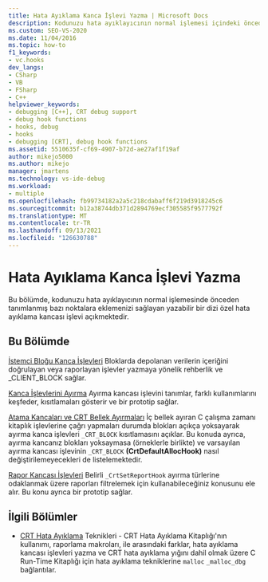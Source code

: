 ```yaml
---
title: Hata Ayıklama Kanca İşlevi Yazma | Microsoft Docs
description: Kodunuzu hata ayıklayıcının normal işlemesi içindeki önceden tanımlanmış noktalara eklemenizi sağlarken yazabilirsiniz bir dizi özel hata ayıklama kancası işlevi hakkında bilgi alın.
ms.custom: SEO-VS-2020
ms.date: 11/04/2016
ms.topic: how-to
f1_keywords:
- vc.hooks
dev_langs:
- CSharp
- VB
- FSharp
- C++
helpviewer_keywords:
- debugging [C++], CRT debug support
- debug hook functions
- hooks, debug
- hooks
- debugging [CRT], debug hook functions
ms.assetid: 5510635f-cf69-4907-b72d-ae27af1f19af
author: mikejo5000
ms.author: mikejo
manager: jmartens
ms.technology: vs-ide-debug
ms.workload:
- multiple
ms.openlocfilehash: fb99734182a2a5c218cdabaff6f219d3918245c6
ms.sourcegitcommit: b12a38744db371d2894769ecf305585f9577792f
ms.translationtype: MT
ms.contentlocale: tr-TR
ms.lasthandoff: 09/13/2021
ms.locfileid: "126630788"
---
```

# <a name="debug-hook-function-writing"></a>Hata Ayıklama Kanca İşlevi Yazma
Bu bölümde, kodunuzu hata ayıklayıcının normal işlemesinde önceden tanımlanmış bazı noktalara eklemenizi sağlayan yazabilir bir dizi özel hata ayıklama kancası işlevi açıkmektedir.

## <a name="in-this-section"></a>Bu Bölümde
 [İstemci Bloğu Kanca İşlevleri](../debugger/client-block-hook-functions.md) Bloklarda depolanan verilerin içeriğini doğrulayan veya raporlayan işlevler yazmaya yönelik rehberlik ve _CLIENT_BLOCK sağlar.

 [Kanca İşlevlerini Ayırma](../debugger/allocation-hook-functions.md) Ayırma kancası işlevini tanımlar, farklı kullanımlarını keşfeder, kısıtlamaları gösterir ve bir prototip sağlar.

 [Atama Kancaları ve CRT Bellek Ayırmaları](../debugger/allocation-hooks-and-c-run-time-memory-allocations.md) İç bellek ayıran C çalışma zamanı kitaplık işlevlerine çağrı yapmaları durumda blokları açıkça yoksayarak ayırma kanca işlevleri `_CRT_BLOCK` kısıtlamasını açıklar. Bu konuda ayrıca, ayırma kancanız blokları yoksaymasa (örneklerle birlikte) ve varsayılan ayırma kancası işlevinin `_CRT_BLOCK` **(CrtDefaultAllocHook)** nasıl değiştirilemeyecekleri de listelemektedir.

 [Rapor Kancası İşlevleri](../debugger/report-hook-functions.md) Belirli `_CrtSetReportHook` ayırma türlerine odaklanmak üzere raporları filtrelemek için kullanabileceğiniz konusunu ele alır. Bu konu ayrıca bir prototip sağlar.

## <a name="related-sections"></a>İlgili Bölümler

- [CRT Hata Ayıklama](../debugger/crt-debugging-techniques.md) Teknikleri - CRT Hata Ayıklama Kitaplığı'nın kullanımı, raporlama makroları, ile arasındaki farklar, hata ayıklama kancası işlevleri yazma ve CRT hata ayıklama yığını dahil olmak üzere C Run-Time Kitaplığı için hata ayıklama tekniklerine `malloc` `_malloc_dbg` bağlantılar.